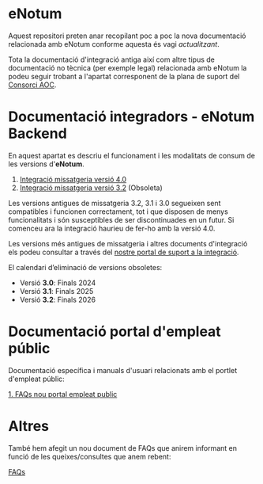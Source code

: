 # eNotum
Aquest repositori preten anar recopilant poc a poc la nova documentació relacionada amb eNotum conforme aquesta és vagi *actualitzant*.

Tota la documentació d'integració antiga així com altre tipus de documentació no tècnica (per exemple legal) relacionada amb eNotum la podeu seguir trobant a l'apartat corresponent de la plana de suport del [Consorci AOC](https://suport-enotum.aoc.cat/hc/ca).

# Documentació integradors - eNotum Backend

En aquest apartat es descriu el funcionament i les modalitats de consum de les versions d'**eNotum**.

1. [Integració missatgeria versió 4.0](/missatgeria/4.0/README.md)
1. [Integració missatgeria versió 3.2](/missatgeria/3.2/README.md) (Obsoleta)

Les versions antigues de missatgeria 3.2, 3.1 i 3.0 segueixen sent compatibles i funcionen correctament, tot i que disposen de menys funcionalitats i són susceptibles de ser discontinuades en un futur. Si comenceu ara la integració haurieu de fer-ho amb la versió 4.0.

Les versions més antigues de missatgeria i altres documents d'integració els podeu consultar  a través del [nostre portal de suport a la integració](https://suport-enotum.aoc.cat/hc/ca/sections/4412319169553-Integraci%C3%B3).

El calendari d’eliminació de versions obsoletes:
* Versió **3.0**: Finals 2024
* Versió **3.1**: Finals 2025
* Versió **3.2**: Finals 2026

# Documentació portal d'empleat públic

Documentació específica i manuals d'usuari relacionats amb el portlet d'empleat públic:

[1. FAQs nou portal empleat public](/empleatPublic/FAQs.md)

# Altres

També hem afegit un nou document de FAQs que anirem informant en funció de les queixes/consultes que anem rebent:

[FAQs](/guiesUsuaris/FAQs.md)
